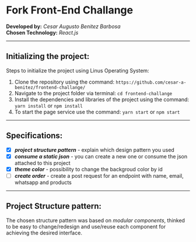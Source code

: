 # Fork Front-End Challange

**Developed by:** *Cesar Augusto Benitez Barbosa*  
**Chosen Technology:** *React.js*
***
## Initializing the project:
Steps to initialize the project using Linus Operating System:  
1. Clone the repository using the command: `https://github.com/cesar-a-benitez/frontend-challange/`  
1. Navigate to the project folder via terminal: `cd frontend-challange`  
1. Install the dependencies and libraries of the project using the command: `yarn install` or `npm install`  
1. To start the page service use the command: `yarn start` or `npm start`

***
## Specifications:

- [X] ***project structure pattern*** - explain which design pattern you used
- [X] ***consume a static json*** - you can create a new one or consume the json attached to this project
- [X] ***theme color*** - possibility to change the backgroud color by id
- [ ] ***create order*** - create a post request for an endpoint with name, email, whatsapp and products

***
## Project Structure pattern:
The chosen structure pattern was based on *modular components*, thinked to be easy to change/redesign and use/reuse each component for achieving the desired interface.